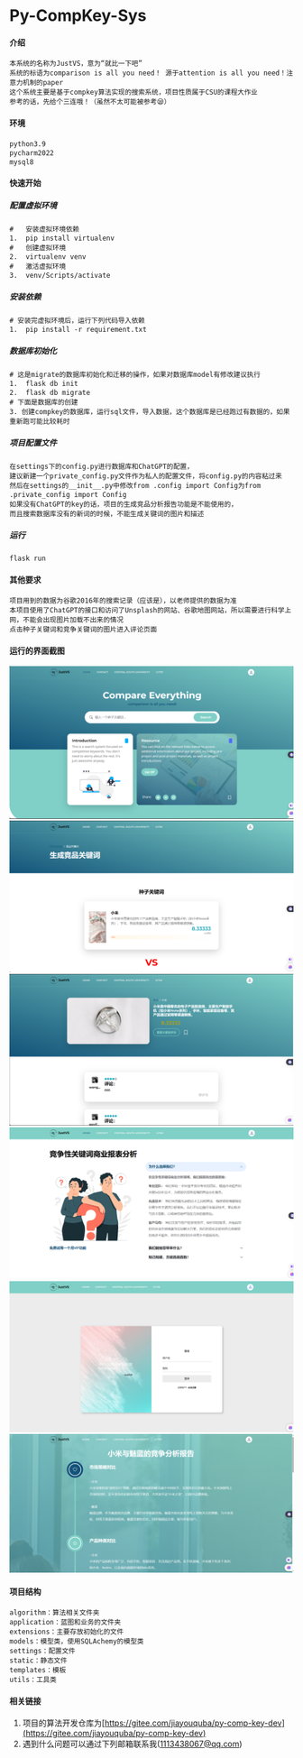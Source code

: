 # Py-CompKey-Sys

#### 介绍
    本系统的名称为JustVS，意为“就比一下吧”
    系统的标语为comparison is all you need！ 源于attention is all you need！注意力机制的paper
    这个系统主要是基于compkey算法实现的搜索系统，项目性质属于CSU的课程大作业
    参考的话，先给个三连哦！（虽然不太可能被参考😪）

#### 环境
    python3.9
    pycharm2022
    mysql8

#### 快速开始
##### 配置虚拟环境
    #   安装虚拟环境依赖
    1.  pip install virtualenv
    #   创建虚拟环境
    2.  virtualenv venv
    #   激活虚拟环境
    3.  venv/Scripts/activate

##### 安装依赖
    # 安装完虚拟环境后，运行下列代码导入依赖
    1.  pip install -r requirement.txt

##### 数据库初始化
    # 这是migrate的数据库初始化和迁移的操作，如果对数据库model有修改建议执行
    1.  flask db init
    2.  flask db migrate
    # 下面是数据库的创建
    3. 创建compkey的数据库，运行sql文件，导入数据，这个数据库是已经跑过有数据的，如果重新跑可能比较耗时

##### 项目配置文件
    在settings下的config.py进行数据库和ChatGPT的配置，
    建议新建一个private_config.py文件作为私人的配置文件，将config.py的内容粘过来
    然后在settings的__init__.py中修改from .config import Config为from .private_config import Config
    如果没有ChatGPT的key的话，项目的生成竞品分析报告功能是不能使用的，
    而且搜索数据库没有的新词的时候，不能生成关键词的图片和描述

##### 运行
    flask run

#### 其他要求
    项目用到的数据为谷歌2016年的搜索记录（应该是），以老师提供的数据为准
    本项目使用了ChatGPT的接口和访问了Unsplash的网站、谷歌地图网站，所以需要进行科学上网，不能会出现图片加载不出来的情况
    点击种子关键词和竞争关键词的图片进入评论页面

#### 运行的界面截图
![img_1.png](static/images/readme/img_1.png)
![img_2.png](static/images/readme/img_2.png)
![img_3.png](static/images/readme/img_3.png)
![img_4.png](static/images/readme/img_4.png)
![img_5.png](static/images/readme/img_5.png)
![img_6.png](static/images/readme/img_6.png)

#### 项目结构
    algorithm：算法相关文件夹
    application：蓝图和业务的文件夹
    extensions：主要存放初始化的文件
    models：模型类，使用SQLAchemy的模型类
    settings：配置文件
    static：静态文件
    templates：模板
    utils：工具类

#### 相关链接

1.  项目的算法开发仓库为[https://gitee.com/jiayouquba/py-comp-key-dev](https://gitee.com/jiayouquba/py-comp-key-dev)
2.  遇到什么问题可以通过下列邮箱联系我(1113438067@qq.com)
